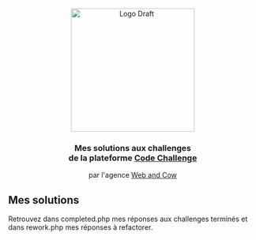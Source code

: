 <br />
<p align="center">
    <a href="https://code-challenge.webandcow.com/">
        <img src="https://axeptio.imgix.net/2020/02/webandcow_corporate_logo_rgb_black_and_white.png?w=300?auto=format&fit=crop&w=170&h=auto&dpr=1" alt="Logo Draft" width="250">
    </a>
    <h3 align="center">Mes solutions aux challenges <br>de la plateforme <a href="https://code-challenge.webandcow.com/">Code Challenge</a></h3>
    <p align="center">
     par l'agence <a href="https://webandcow.com/">Web and Cow</a>
    </p>
</p>

<!-- ABOUT THE PROJECT -->
## Mes solutions

Retrouvez dans completed.php mes réponses aux challenges terminés et dans rework.php mes réponses à refactorer.